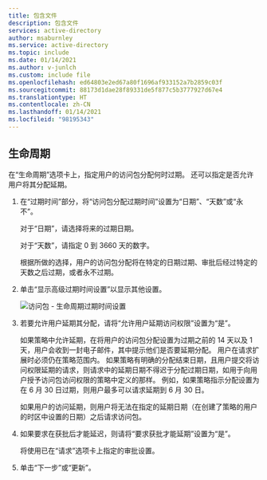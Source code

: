 ```yaml
---
title: 包含文件
description: 包含文件
services: active-directory
author: msaburnley
ms.service: active-directory
ms.topic: include
ms.date: 01/14/2021
ms.author: v-junlch
ms.custom: include file
ms.openlocfilehash: ed64803e2ed67a80f1696af933152a7b2859c03f
ms.sourcegitcommit: 88173d1dae28f89331de5f877c5b3777927d67e4
ms.translationtype: HT
ms.contentlocale: zh-CN
ms.lasthandoff: 01/14/2021
ms.locfileid: "98195343"
---
```

## <a name="lifecycle"></a>生命周期

在“生命周期”选项卡上，指定用户的访问包分配何时过期。 还可以指定是否允许用户将其分配延期。

1. 在“过期时间”部分，将“访问包分配过期时间”设置为“日期”、“天数”或“永不”。    

    对于“日期”，请选择将来的过期日期。

    对于“天数”，请指定 0 到 3660 天的数字。

    根据所做的选择，用户的访问包分配将在特定的日期过期、审批后经过特定的天数之后过期，或者永不过期。

1. 单击“显示高级过期时间设置”以显示其他设置。

    ![访问包 - 生命周期过期时间设置](./media/active-directory-entitlement-management-lifecycle-policy/expiration.png)

1. 若要允许用户延期其分配，请将“允许用户延期访问权限”设置为“是”。

    如果策略中允许延期，在将用户的访问包分配设置为过期之前的 14 天以及 1 天，用户会收到一封电子邮件，其中提示他们是否要延期分配。 用户在请求扩展时必须仍在策略范围内。 如果策略有明确的分配结束日期，且用户提交将访问权限延期的请求，则请求中的延期日期不得迟于分配过期日期，如用于向用户授予访问包访问权限的策略中定义的那样。 例如，如果策略指示分配设置为在 6 月 30 日过期，则用户最多可以请求延期到 6 月 30 日。

    如果用户的访问延期，则用户将无法在指定的延期日期（在创建了策略的用户的时区中设置的日期）之后请求访问包。

1. 如果要求在获批后才能延迟，则请将“要求获批才能延期”设置为“是”。 

    将使用已在“请求”选项卡上指定的审批设置。

1. 单击“下一步”或“更新”。 

